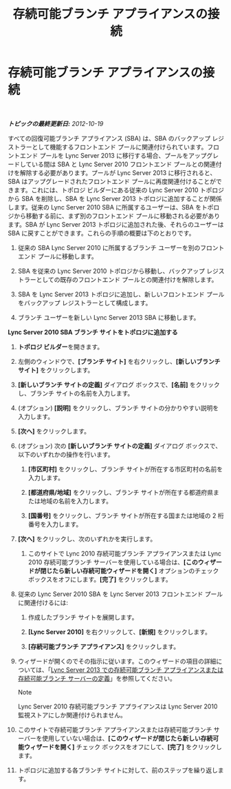 ﻿---
title: 存続可能ブランチ アプライアンスの接続
TOCTitle: 存続可能ブランチ アプライアンスの接続
ms:assetid: fe3167e2-d1b1-4cd4-bf30-262e0e7d14e8
ms:mtpsurl: https://technet.microsoft.com/ja-jp/library/JJ721948(v=OCS.15)
ms:contentKeyID: 49887234
ms.date: 05/19/2016
mtps_version: v=OCS.15
ms.translationtype: HT
---

# 存続可能ブランチ アプライアンスの接続

 

_**トピックの最終更新日:** 2012-10-19_

すべての回復可能ブランチ アプライアンス (SBA) は、SBA のバックアップ レジストラーとして機能するフロントエンド プールに関連付けられています。フロントエンド プールを Lync Server 2013 に移行する場合、プールをアップグレードしている間は SBA と Lync Server 2010 フロントエンド プールとの関連付けを解除する必要があります。プールが Lync Server 2013 に移行されると、SBA はアップグレードされたフロントエンド プールに再度関連付けることができます。これには、トポロジ ビルダーにある従来の Lync Server 2010 トポロジから SBA を削除し、SBA を Lync Server 2013 トポロジに追加することが関係します。従来の Lync Server 2010 SBA に所属するユーザーは、SBA をトポロジから移動する前に、まず別のフロントエンド プールに移動される必要があります。SBA が Lync Server 2013 トポロジに追加された後、それらのユーザーは SBA に戻すことができます。これらの手順の概要は下のとおりです。

1.  従来の SBA Lync Server 2010 に所属するブランチ ユーザーを別のフロントエンド プールに移動します。

2.  SBA を従来の Lync Server 2010 トポロジから移動し、バックアップ レジストラーとしての既存のフロントエンド プールとの関連付けを解除します。

3.  SBA を Lync Server 2013 トポロジに追加し、新しいフロントエンド プールをバックアップ レジストラーとして構成します。

4.  ブランチ ユーザーを新しい Lync Server 2013 SBA に移動します。

**Lync Server 2010 SBA ブランチ サイトをトポロジに追加する**

1.  **トポロジ ビルダー**を開きます。

2.  左側のウィンドウで、**\[ブランチ サイト\]** を右クリックし、**\[新しいブランチ サイト\]** をクリックします。

3.  **\[新しいブランチ サイトの定義\]** ダイアログ ボックスで、**\[名前\]** をクリックし、ブランチ サイトの名前を入力します。

4.  (オプション) **\[説明\]** をクリックし、ブランチ サイトの分かりやすい説明を入力します。

5.  **\[次へ\]** をクリックします。

6.  (オプション) 次の **\[新しいブランチ サイトの定義\]** ダイアログ ボックスで、以下のいずれかの操作を行います。
    
    1.  **\[市区町村\]** をクリックし、ブランチ サイトが所在する市区町村の名前を入力します。
    
    2.  **\[都道府県/地域\]** をクリックし、ブランチ サイトが所在する都道府県または地域の名前を入力します。
    
    3.  **\[国番号\]** をクリックし、ブランチ サイトが所在する国または地域の 2 桁番号を入力します。

7.  **\[次へ\]** をクリックし、次のいずれかを実行します。
    
    1.  このサイトで Lync 2010 存続可能ブランチ アプライアンスまたは Lync 2010 存続可能ブランチ サーバーを使用している場合は、**\[このウィザードが閉じたら新しい存続可能ウィザードを開く\]** オプションのチェック ボックスをオフにします。**\[完了\]** をクリックします。

8.  従来の Lync Server 2010 SBA を Lync Server 2013 フロントエンド プールに関連付けるには:
    
    1.  作成したブランチ サイトを展開します。
    
    2.  **\[Lync Server 2010\]** を右クリックして、**\[新規\]** をクリックします。
    
    3.  **\[存続可能ブランチ アプライアンス\]** をクリックします。

9.  ウィザードが開くのでその指示に従います。このウィザードの項目の詳細については、「[Lync Server 2013 での存続可能ブランチ アプライアンスまたは存続可能ブランチ サーバーの定義](lync-server-2013-define-a-survivable-branch-appliance-or-server.md)」を参照してください。
    
    > [!NOTE]
    > Lync Server 2010 存続可能ブランチ アプライアンスは Lync Server 2010 監視ストアにしか関連付けられません。


10. このサイトで存続可能ブランチ アプライアンスまたは存続可能ブランチ サーバーを使用していない場合は、**\[このウィザードが閉じたら新しい存続可能ウィザードを開く\]** チェック ボックスをオフにして、**\[完了\]** をクリックします。

11. トポロジに追加する各ブランチ サイトに対して、前のステップを繰り返します。


